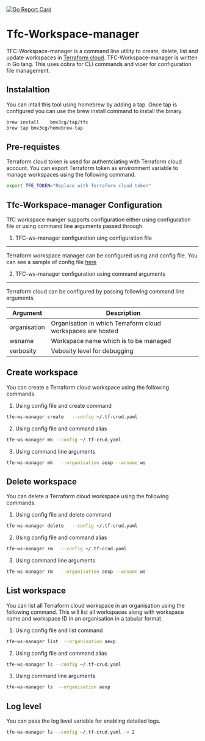 [![Go Report Card](https://goreportcard.com/badge/github.com/bmv3cg/tf-crud)](https://goreportcard.com/report/github.com/bmv3cg/tf-crud)

Tfc-Workspace-manager
=====================

TFC-Workspace-manager is a command line utility to create, delete, list and update workspaces in [Terraform cloud](http://app.terraform.io). TFC-Workspace-manager is written in Go lang. This uses cobra for CLI commands and viper for configuration  file management.

Instalaltion
------------

You can intall this tool using homebrew by adding a tap. Once tap is configured you can use the brew install command to install the binary.

```bash
brew install    bmv3cg/tap/tfc 
brew tap bmv3cg/homebrew-tap
```

Pre-requistes
-------------

Terraform cloud token is used for authentciating with Terraform cloud account. You can export Terraform token as environment variable to manage workspaces using the following command.

```bash 
export TFE_TOKEN="Replace with Terraform cloud token"
```

Tfc-Workspace-manager Configuration
-----------------------------------

TfC workspace manger supports configuration either using configuration file or using command line arguments passed through.

1. TFC-ws-manager configuration uing configuration file
-------------------------------------------------------

Terraform workspace manager can be configured using and config file. You can see a sample of config file [here](examples/configuration/tfe-ws-manager-config.yaml)


2. TFC-ws-manager configuration using command arguments
-------------------------------------------------------

Terraform cloud can be configured by passing following command line arguments.

| Argument      | Description                                                 |  
|---------------|-------------------------------------------------------------|
| organisation  | Organisation in which Terraform cloud workspaces are hosted |
| wsname        | Workspace name which is to be managed                       |
| verbosity     | Vebosity level for debugging                                |

Create workspace 
----------------

You can create a Terraform cloud workspace using the following commands. 


1. Using config file and create command

```bash
tfe-ws-manager create   --config ~/.tf-crud.yaml
```

2. Using config file and command alias

```bash
tfe-ws-manager mk --config ~/.tf-crud.yaml
```

3. Using command line arguments 

```bash
tfe-ws-manager mk   --organisation aexp --wsname ws 
```

Delete workspace
----------------

You can delete a Terraform cloud workspace using the following commands. 


1. Using config file and delete command 

```bash
tfe-ws-manager delete   --config ~/.tf-crud.yaml
```

2. Using config file and command alias

```bash
tfe-ws-manager rm   --config ~/.tf-crud.yaml
```

3. Using command line arguments 

```bash 
tfe-ws-manager rm   --organisation aexp --wsname ws 
```

List workspace
---------------

You can list all Terraform cloud workspace in an organisation using the following command. This will list all workspaces along with workspace name and workspace ID in an organisation in a tabular format.

1. Using config file and list command 

```bash
tfe-ws-manager list  --organisation aexp
```

2. Using config file and command alias

```bash
tfe-ws-manager ls --config ~/.tf-crud.yaml
```

3. Using command line arguments 

```bash
tfe-ws-manager ls  --organisation aexp
```

Log level
---------

You can pass the log level variable for enabling detailed logs.

```bash
tfe-ws-manager ls --config ~/.tf-crud.yaml -v 2
```